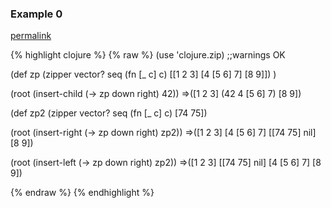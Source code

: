 ### Example 0
[permalink](#example-0)

{% highlight clojure %}
{% raw %}
(use 'clojure.zip) ;;warnings OK

(def zp (zipper vector? seq (fn [_ c] c) [[1 2 3] [4 [5 6] 7] [8 9]]) )

(root (insert-child (-> zp down right) 42))
=>([1 2 3] (42 4 [5 6] 7) [8 9])


(def zp2 (zipper vector? seq (fn [_ c] c) [74 75])

(root (insert-right (-> zp down right) zp2))
=>([1 2 3] [4 [5 6] 7] [[74 75] nil] [8 9])

(root (insert-left (-> zp down right) zp2))
=>([1 2 3] [[74 75] nil] [4 [5 6] 7] [8 9])



{% endraw %}
{% endhighlight %}


